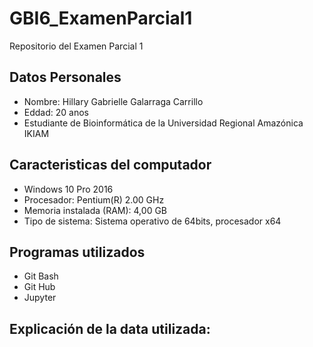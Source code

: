 # GBI6_ExamenParcial1
Repositorio del Examen Parcial 1

## Datos Personales
- Nombre: Hillary Gabrielle Galarraga Carrillo
- Eddad: 20 anos
- Estudiante de Bioinformática de la Universidad Regional Amazónica IKIAM

## Caracteristicas del computador 

-  Windows 10 Pro 2016
- Procesador: Pentium(R) 2.00 GHz
-  Memoria instalada (RAM): 4,00 GB
-  Tipo de sistema: Sistema operativo de 64bits, procesador x64

## Programas utilizados

- Git Bash
- Git Hub
-  Jupyter

##  Explicación de la data utilizada:
